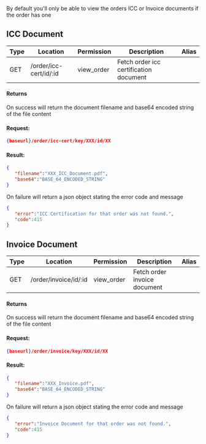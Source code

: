 <div class="alert alert-info">By default you'll only be able to view the orders ICC or Invoice documents if the order has one</div>

## ICC Document

|Type|Location|Permission|Description|Alias|
|--- |--- |--- |--- |--- |
|GET|/order/icc-cert/id/:id|view_order|Fetch order icc certification document||



#### Returns

<div class="alert alert-success">On success will return the document filename and base64 encoded string of the file content</div>


#### Request:

```json
{baseurl}/order/icc-cert/key/XXX/id/XX
```

#### Result:

```json
{
   "filename":"XXX_ICC_Document.pdf",
   "base64":"BASE_64_ENCODED_STRING"
}
```

<div class="alert alert-danger">On failure will return a json object stating the error code and message</div>

```json
{
   "error":"ICC Certification for that order was not found.",
   "code":415
}
```



## Invoice Document

|Type|Location|Permission|Description|Alias|
|--- |--- |--- |--- |--- |
|GET|/order/invoice/id/:id|view_order|Fetch order invoice document||


#### Returns

<div class="alert alert-success">On success will return the document filename and base64 encoded string of the file content</div>


#### Request:

```json
{baseurl}/order/invoice/key/XXX/id/XX
```

#### Result:

```json
{
   "filename":"XXX_Invoice.pdf",
   "base64":"BASE_64_ENCODED_STRING"
}
```

<div class="alert alert-danger">On failure will return a json object stating the error code and message</div>

```json
{
   "error":"Invoice Document for that order was not found.",
   "code":415
}
```


